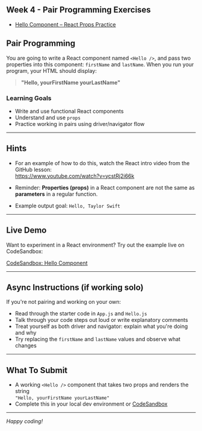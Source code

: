 ## Week 4 - Pair Programming Exercises
- [Hello Component – React Props Practice](./hello-component)


##  Pair Programming

You are going to write a React component named `<Hello />`, and pass two properties into this component: `firstName` and `lastName`. When you run your program, your HTML should display:

> **"Hello, yourFirstName yourLastName"**

### Learning Goals

- Write and use functional React components
- Understand and use `props`
- Practice working in pairs using driver/navigator flow

---

## Hints

- For an example of how to do this, watch the React intro video from the GitHub lesson:  
   https://www.youtube.com/watch?v=ycstRj2i66k

- Reminder: **Properties (props)** in a React component are not the same as **parameters** in a regular function.

- Example output goal: `Hello, Taylor Swift`

---

## Live Demo

Want to experiment in a React environment? Try out the example live on CodeSandbox:

[CodeSandbox: Hello Component](https://codesandbox.io/s/techtonica-hi-component-vewdx3?file=/src/App.js:23-183)

---

## Async Instructions (if working solo)

If you're not pairing and working on your own:

- Read through the starter code in `App.js` and `Hello.js`
- Talk through your code steps out loud or write explanatory comments
- Treat yourself as both driver and navigator: explain what you're doing and why
- Try replacing the `firstName` and `lastName` values and observe what changes

---

## What To Submit

- A working `<Hello />` component that takes two props and renders the string  
  `"Hello, yourFirstName yourLastName"`
- Complete this in your local dev environment or [CodeSandbox](https://codesandbox.io/)

---

_Happy coding!_

